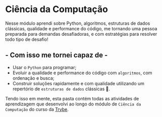 # Ciência da Computação

Nesse módulo aprendi sobre Python, algoritmos, estruturas de dados clássicas, qualidade e performance do código, me tornando uma pessoa preparada para demandas desafiadoras, e com estratégias para resolver todo tipo de desafio!

## - Com isso me tornei capaz de -

- Usar o `Python`  para programar;
- Evoluir a qualidade e performance do código com  `algoritmos`, com ordenação e busca;
- Construir soluções rapidamente e com qualidade utilizando um repertório de `estruturas de dados` clássicas 📝.

Tendo isso em mente, esta pasta contém todas as atividades de aprendizagem que desenvolvi ao longo do módulo de `Ciência da Computação` do curso da [Trybe](https://www.betrybe.com/).
